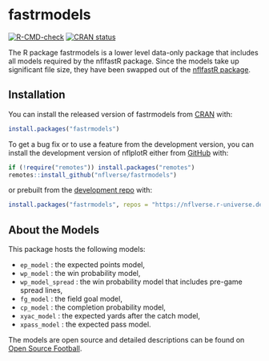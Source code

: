 
<!-- README.md is generated from README.Rmd. Please edit that file -->

# fastrmodels

<!-- badges: start -->

[![R-CMD-check](https://github.com/mrcaseb/fastrmodels/workflows/R-CMD-check/badge.svg)](https://github.com/mrcaseb/fastrmodels/actions)
[![CRAN
status](https://www.r-pkg.org/badges/version/fastrmodels)](https://CRAN.R-project.org/package=fastrmodels)
<!-- badges: end -->

The R package fastrmodels is a lower level data-only package that
includes all models required by the nflfastR package. Since the models
take up significant file size, they have been swapped out of the
[nflfastR package](https://www.nflfastr.com/).

## Installation

You can install the released version of fastrmodels from
[CRAN](https://CRAN.R-project.org/package=fastrmodels) with:

``` r
install.packages("fastrmodels")
```

To get a bug fix or to use a feature from the development version, you
can install the development version of nflplotR either from
[GitHub](https://github.com/nflverse/fastrmodels/) with:

``` r
if (!require("remotes")) install.packages("remotes")
remotes::install_github("nflverse/fastrmodels")
```

or prebuilt from the [development repo](https://nflverse.r-universe.dev)
with:

``` r
install.packages("fastrmodels", repos = "https://nflverse.r-universe.dev")
```

## About the Models

This package hosts the following models:

-   `ep_model` : the expected points model,
-   `wp_model` : the win probability model,
-   `wp_model_spread` : the win probability model that includes pre-game
    spread lines,
-   `fg_model` : the field goal model,
-   `cp_model` : the completion probability model,
-   `xyac_model` : the expected yards after the catch model,
-   `xpass_model` : the expected pass model.

The models are open source and detailed descriptions can be found on
[Open Source
Football](https://www.opensourcefootball.com/posts/2020-09-28-nflfastr-ep-wp-and-cp-models/).
